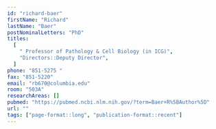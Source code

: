 ```yaml
---
id: "richard-baer"
firstName: "Richard"
lastName: "Baer"
postNominalLetters: "PhD"
titles:
  [
    " Professor of Pathology & Cell Biology (in ICG)",
    "Directors::Deputy Director",
  ]
phone: "851-5275 "
fax: "851-5220"
email: "rb670@columbia.edu"
room: "503A"
researchAreas: []
pubmed: "https://pubmed.ncbi.nlm.nih.gov/?term=Baer+R%5BAuthor%5D"
url: ""
tags: ["page-format::long", "publication-format::recent"]
---
```

